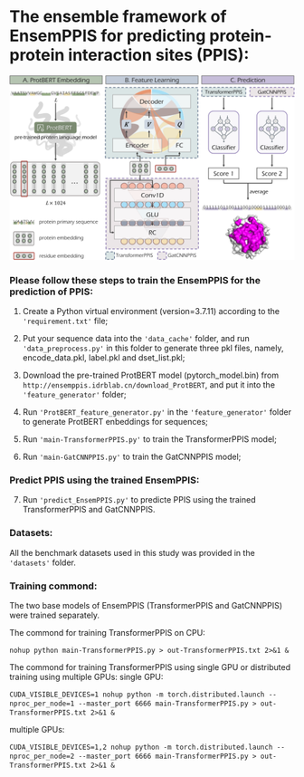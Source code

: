 # The ensemble framework of EnsemPPIS for predicting protein-protein interaction sites (PPIS):

![image](/figure/EnsemPPIS.png)

### Please follow these steps to train the EnsemPPIS for the prediction of PPIS:

1. Create a Python virtual environment (version=3.7.11) according to the `'requirement.txt'` file;

2. Put your sequence data into the `'data_cache'` folder, and run `'data_preprocess.py'` in this folder to generate three pkl files, namely, encode_data.pkl, label.pkl and dset_list.pkl;

3. Download the pre-trained ProtBERT model (pytorch_model.bin) from `http://ensemppis.idrblab.cn/download_ProtBERT`, and put it into the `'feature_generator'` folder;

4. Run `'ProtBERT_feature_generator.py'` in the `'feature_generator'` folder to generate ProtBERT enbeddings for sequences;

5. Run `'main-TransformerPPIS.py'` to train the TransformerPPIS model;

6. Run `'main-GatCNNPPIS.py'` to train the GatCNNPPIS model;

### Predict PPIS using the trained EnsemPPIS:

7. Run `'predict_EnsemPPIS.py'` to predicte PPIS using the trained TransformerPPIS and GatCNNPPIS.

### Datasets:
    
All the benchmark datasets used in this study was provided in the  `'datasets'` folder.


### Training commond:
The two base models of EnsemPPIS (TransformerPPIS and GatCNNPPIS) were trained separately.

The commond for training TransformerPPIS on CPU:

    nohup python main-TransformerPPIS.py > out-TransformerPPIS.txt 2>&1 &

The commond for training TransformerPPIS using single GPU or distributed training using multiple GPUs:
single GPU: 

    CUDA_VISIBLE_DEVICES=1 nohup python -m torch.distributed.launch --nproc_per_node=1 --master_port 6666 main-TransformerPPIS.py > out-TransformerPPIS.txt 2>&1 &

multiple GPUs:

    CUDA_VISIBLE_DEVICES=1,2 nohup python -m torch.distributed.launch --nproc_per_node=2 --master_port 6666 main-TransformerPPIS.py > out-TransformerPPIS.txt 2>&1 &
